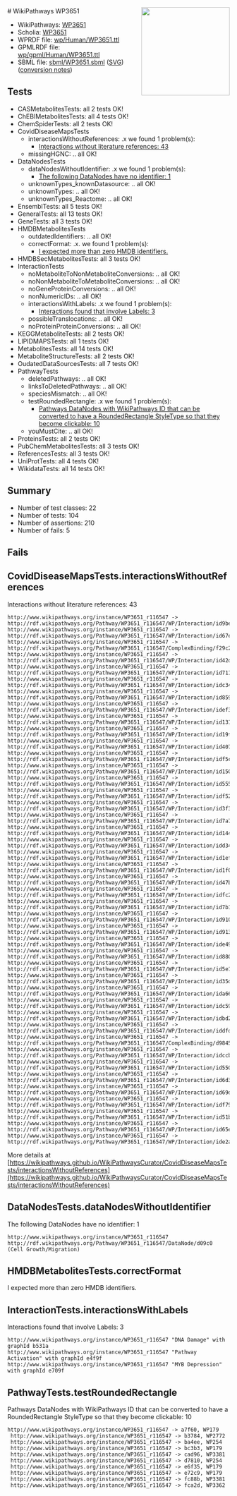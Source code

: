 <img style="float: right; width: 200px" src="../logo.png" />
# WikiPathways WP3651

* WikiPathways: [WP3651](https://identifiers.org/wikipathways:WP3651)
* Scholia: [WP3651](https://scholia.toolforge.org/wikipathways/WP3651)
* WPRDF file: [wp/Human/WP3651.ttl](../wp/Human/WP3651.ttl)
* GPMLRDF file: [wp/gpml/Human/WP3651.ttl](../wp/gpml/Human/WP3651.ttl)
* SBML file: [sbml/WP3651.sbml](../sbml/WP3651.sbml) ([SVG](../sbml/WP3651.svg)) ([conversion notes](../sbml/WP3651.txt))

## Tests
* CASMetabolitesTests: all 2 tests OK!
* ChEBIMetabolitesTests: all 4 tests OK!
* ChemSpiderTests: all 2 tests OK!
* CovidDiseaseMapsTests
    * interactionsWithoutReferences: .x we found 1 problem(s):
        * [Interactions without literature references: 43](#9701cd41)
    * missingHGNC: .. all OK!
* DataNodesTests
    * dataNodesWithoutIdentifier: .x we found 1 problem(s):
        * [The following DataNodes have no identifier: 1](#d2d32fa0)
    * unknownTypes_knownDatasource: .. all OK!
    * unknownTypes: .. all OK!
    * unknownTypes_Reactome: .. all OK!
* EnsemblTests: all 5 tests OK!
* GeneralTests: all 13 tests OK!
* GeneTests: all 3 tests OK!
* HMDBMetabolitesTests
    * outdatedIdentifiers: .. all OK!
    * correctFormat: .x. we found 1 problem(s):
        * [I expected more than zero HMDB identifiers.](#ad154c1e)
* HMDBSecMetabolitesTests: all 3 tests OK!
* InteractionTests
    * noMetaboliteToNonMetaboliteConversions: .. all OK!
    * noNonMetaboliteToMetaboliteConversions: .. all OK!
    * noGeneProteinConversions: .. all OK!
    * nonNumericIDs: .. all OK!
    * interactionsWithLabels: .x we found 1 problem(s):
        * [Interactions found that involve Labels: 3](#630d267a)
    * possibleTranslocations: .. all OK!
    * noProteinProteinConversions: .. all OK!
* KEGGMetaboliteTests: all 2 tests OK!
* LIPIDMAPSTests: all 1 tests OK!
* MetabolitesTests: all 14 tests OK!
* MetaboliteStructureTests: all 2 tests OK!
* OudatedDataSourcesTests: all 7 tests OK!
* PathwayTests
    * deletedPathways: .. all OK!
    * linksToDeletedPathways: .. all OK!
    * speciesMismatch: .. all OK!
    * testRoundedRectangle: .x we found 1 problem(s):
        * [Pathways DataNodes with WikiPathways ID that can be converted to have a RoundedRectangle StyleType so that they become clickable: 10](#579fa5c5)
    * youMustCite: .. all OK!
* ProteinsTests: all 2 tests OK!
* PubChemMetabolitesTests: all 3 tests OK!
* ReferencesTests: all 3 tests OK!
* UniProtTests: all 4 tests OK!
* WikidataTests: all 14 tests OK!


## Summary

* Number of test classes: 22
* Number of tests: 104
* Number of assertions: 210
* Number of fails: 5

## Fails

<a name="9701cd41" />

## CovidDiseaseMapsTests.interactionsWithoutReferences

Interactions without literature references: 43
```
http://www.wikipathways.org/instance/WP3651_r116547 -> http://rdf.wikipathways.org/Pathway/WP3651_r116547/WP/Interaction/id9bec5a18
http://www.wikipathways.org/instance/WP3651_r116547 -> http://rdf.wikipathways.org/Pathway/WP3651_r116547/WP/Interaction/id67ee2300
http://www.wikipathways.org/instance/WP3651_r116547 -> http://rdf.wikipathways.org/Pathway/WP3651_r116547/ComplexBinding/f29c2
http://www.wikipathways.org/instance/WP3651_r116547 -> http://rdf.wikipathways.org/Pathway/WP3651_r116547/WP/Interaction/id42d06968
http://www.wikipathways.org/instance/WP3651_r116547 -> http://rdf.wikipathways.org/Pathway/WP3651_r116547/WP/Interaction/id71198e04
http://www.wikipathways.org/instance/WP3651_r116547 -> http://rdf.wikipathways.org/Pathway/WP3651_r116547/WP/Interaction/idc3429b81
http://www.wikipathways.org/instance/WP3651_r116547 -> http://rdf.wikipathways.org/Pathway/WP3651_r116547/WP/Interaction/id859dea07
http://www.wikipathways.org/instance/WP3651_r116547 -> http://rdf.wikipathways.org/Pathway/WP3651_r116547/WP/Interaction/idef33e422
http://www.wikipathways.org/instance/WP3651_r116547 -> http://rdf.wikipathways.org/Pathway/WP3651_r116547/WP/Interaction/id1318e08f
http://www.wikipathways.org/instance/WP3651_r116547 -> http://rdf.wikipathways.org/Pathway/WP3651_r116547/WP/Interaction/id19fb1585
http://www.wikipathways.org/instance/WP3651_r116547 -> http://rdf.wikipathways.org/Pathway/WP3651_r116547/WP/Interaction/id407876d
http://www.wikipathways.org/instance/WP3651_r116547 -> http://rdf.wikipathways.org/Pathway/WP3651_r116547/WP/Interaction/idf5c8300b
http://www.wikipathways.org/instance/WP3651_r116547 -> http://rdf.wikipathways.org/Pathway/WP3651_r116547/WP/Interaction/id1505063e
http://www.wikipathways.org/instance/WP3651_r116547 -> http://rdf.wikipathways.org/Pathway/WP3651_r116547/WP/Interaction/id55568f45
http://www.wikipathways.org/instance/WP3651_r116547 -> http://rdf.wikipathways.org/Pathway/WP3651_r116547/WP/Interaction/idf52c67a8
http://www.wikipathways.org/instance/WP3651_r116547 -> http://rdf.wikipathways.org/Pathway/WP3651_r116547/WP/Interaction/id3f3af077
http://www.wikipathways.org/instance/WP3651_r116547 -> http://rdf.wikipathways.org/Pathway/WP3651_r116547/WP/Interaction/id7a7538e4
http://www.wikipathways.org/instance/WP3651_r116547 -> http://rdf.wikipathways.org/Pathway/WP3651_r116547/WP/Interaction/id14479078
http://www.wikipathways.org/instance/WP3651_r116547 -> http://rdf.wikipathways.org/Pathway/WP3651_r116547/WP/Interaction/idd34ea317
http://www.wikipathways.org/instance/WP3651_r116547 -> http://rdf.wikipathways.org/Pathway/WP3651_r116547/WP/Interaction/id1efade1f
http://www.wikipathways.org/instance/WP3651_r116547 -> http://rdf.wikipathways.org/Pathway/WP3651_r116547/WP/Interaction/id1f0ec620
http://www.wikipathways.org/instance/WP3651_r116547 -> http://rdf.wikipathways.org/Pathway/WP3651_r116547/WP/Interaction/id47b8cf30
http://www.wikipathways.org/instance/WP3651_r116547 -> http://rdf.wikipathways.org/Pathway/WP3651_r116547/WP/Interaction/idfc2e3cbf
http://www.wikipathways.org/instance/WP3651_r116547 -> http://rdf.wikipathways.org/Pathway/WP3651_r116547/WP/Interaction/id7b1f86fa
http://www.wikipathways.org/instance/WP3651_r116547 -> http://rdf.wikipathways.org/Pathway/WP3651_r116547/WP/Interaction/id910cf44b
http://www.wikipathways.org/instance/WP3651_r116547 -> http://rdf.wikipathways.org/Pathway/WP3651_r116547/WP/Interaction/id913442af
http://www.wikipathways.org/instance/WP3651_r116547 -> http://rdf.wikipathways.org/Pathway/WP3651_r116547/WP/Interaction/ide49dab7b
http://www.wikipathways.org/instance/WP3651_r116547 -> http://rdf.wikipathways.org/Pathway/WP3651_r116547/WP/Interaction/id880f790d
http://www.wikipathways.org/instance/WP3651_r116547 -> http://rdf.wikipathways.org/Pathway/WP3651_r116547/WP/Interaction/id5e196aab
http://www.wikipathways.org/instance/WP3651_r116547 -> http://rdf.wikipathways.org/Pathway/WP3651_r116547/WP/Interaction/id35d8d9c7
http://www.wikipathways.org/instance/WP3651_r116547 -> http://rdf.wikipathways.org/Pathway/WP3651_r116547/WP/Interaction/ida66ab56f
http://www.wikipathways.org/instance/WP3651_r116547 -> http://rdf.wikipathways.org/Pathway/WP3651_r116547/WP/Interaction/idc593a148
http://www.wikipathways.org/instance/WP3651_r116547 -> http://rdf.wikipathways.org/Pathway/WP3651_r116547/WP/Interaction/idbd289167
http://www.wikipathways.org/instance/WP3651_r116547 -> http://rdf.wikipathways.org/Pathway/WP3651_r116547/WP/Interaction/iddfde4367
http://www.wikipathways.org/instance/WP3651_r116547 -> http://rdf.wikipathways.org/Pathway/WP3651_r116547/ComplexBinding/d9845
http://www.wikipathways.org/instance/WP3651_r116547 -> http://rdf.wikipathways.org/Pathway/WP3651_r116547/WP/Interaction/idccb6c0c4
http://www.wikipathways.org/instance/WP3651_r116547 -> http://rdf.wikipathways.org/Pathway/WP3651_r116547/WP/Interaction/id55017ec0
http://www.wikipathways.org/instance/WP3651_r116547 -> http://rdf.wikipathways.org/Pathway/WP3651_r116547/WP/Interaction/id6d3192e3
http://www.wikipathways.org/instance/WP3651_r116547 -> http://rdf.wikipathways.org/Pathway/WP3651_r116547/WP/Interaction/id69d437e8
http://www.wikipathways.org/instance/WP3651_r116547 -> http://rdf.wikipathways.org/Pathway/WP3651_r116547/WP/Interaction/idf7930db2
http://www.wikipathways.org/instance/WP3651_r116547 -> http://rdf.wikipathways.org/Pathway/WP3651_r116547/WP/Interaction/id51b71e7f
http://www.wikipathways.org/instance/WP3651_r116547 -> http://rdf.wikipathways.org/Pathway/WP3651_r116547/WP/Interaction/id65e7d692
http://www.wikipathways.org/instance/WP3651_r116547 -> http://rdf.wikipathways.org/Pathway/WP3651_r116547/WP/Interaction/ide2af8342
```

More details at [https://wikipathways.github.io/WikiPathwaysCurator/CovidDiseaseMapsTests/interactionsWithoutReferences](https://wikipathways.github.io/WikiPathwaysCurator/CovidDiseaseMapsTests/interactionsWithoutReferences)

<a name="d2d32fa0" />

## DataNodesTests.dataNodesWithoutIdentifier

The following DataNodes have no identifier: 1
```
http://www.wikipathways.org/instance/WP3651_r116547 http://rdf.wikipathways.org/Pathway/WP3651_r116547/DataNode/d09c0 (Cell Growth/Migration)
```

<a name="ad154c1e" />

## HMDBMetabolitesTests.correctFormat

I expected more than zero HMDB identifiers.
<a name="630d267a" />

## InteractionTests.interactionsWithLabels

Interactions found that involve Labels: 3
```
http://www.wikipathways.org/instance/WP3651_r116547 "DNA Damage" with graphId b531a
http://www.wikipathways.org/instance/WP3651_r116547 "Pathway Activation" with graphId e4f9f
http://www.wikipathways.org/instance/WP3651_r116547 "MYB Depression" with graphId e709f
```

<a name="579fa5c5" />

## PathwayTests.testRoundedRectangle

Pathways DataNodes with WikiPathways ID that can be converted to have a RoundedRectangle StyleType so that they become clickable: 10
```
http://www.wikipathways.org/instance/WP3651_r116547 -> a7f60, WP179
 http://www.wikipathways.org/instance/WP3651_r116547 -> b3784, WP2772
 http://www.wikipathways.org/instance/WP3651_r116547 -> ba4ee, WP254
 http://www.wikipathways.org/instance/WP3651_r116547 -> bc3b3, WP179
 http://www.wikipathways.org/instance/WP3651_r116547 -> cad96, WP3381
 http://www.wikipathways.org/instance/WP3651_r116547 -> d7810, WP254
 http://www.wikipathways.org/instance/WP3651_r116547 -> e6f35, WP179
 http://www.wikipathways.org/instance/WP3651_r116547 -> e72c9, WP179
 http://www.wikipathways.org/instance/WP3651_r116547 -> fc88b, WP3381
 http://www.wikipathways.org/instance/WP3651_r116547 -> fca2d, WP3362
 ```

